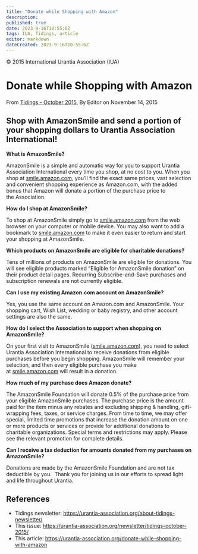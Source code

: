```yaml
---
title: "Donate while Shopping with Amazon"
description: 
published: true
date: 2023-9-16T10:55:6Z
tags: IUA, Tidings, article
editor: markdown
dateCreated: 2023-9-16T10:55:6Z
---
```


<p class="v-card v-sheet theme--light gray lighten-3 px-2">© 2015 International Urantia Association (IUA)</p>

# Donate while Shopping with Amazon

From [Tidings - October 2015](https://urantia-association.org/pub/tidings-october-2015/), By Editor on November 14, 2015

## Shop with AmazonSmile and send a portion of your shopping dollars to Urantia Association International!

**What is AmazonSmile?**

AmazonSmile is a simple and automatic way for you to support Urantia Association International every time you shop, at no cost to you. When you shop at [smile.amazon.com](http://smile.amazon.com/), you’ll find the exact same prices, vast selection and convenient shopping experience as Amazon.com, with the added bonus that Amazon will donate a portion of the purchase price to the Association.

**How do I shop at AmazonSmile?**

To shop at AmazonSmile simply go to [smile.amazon.com](http://smile.amazon.com/) from the web browser on your computer or mobile device. You may also want to add a bookmark to [smile.amazon.com](http://smile.amazon.com/) to make it even easier to return and start your shopping at AmazonSmile.

**Which products on AmazonSmile are eligible for charitable donations?**

Tens of millions of products on AmazonSmile are eligible for donations. You will see eligible products marked “Eligible for AmazonSmile donation” on their product detail pages. Recurring Subscribe-and-Save purchases and subscription renewals are not currently eligible.

**Can I use my existing Amazon.com account on AmazonSmile?**

Yes, you use the same account on Amazon.com and AmazonSmile. Your shopping cart, Wish List, wedding or baby registry, and other account settings are also the same.

**How do I select the Association to support when shopping on AmazonSmile?**

On your first visit to AmazonSmile ([smile.amazon.com](http://smile.amazon.com/)), you need to select Urantia Association International to receive donations from eligible purchases before you begin shopping. AmazonSmile will remember your selection, and then every eligible purchase you make at [smile.amazon.com](http://smile.amazon.com/) will result in a donation.

**How much of my purchase does Amazon donate?**

The AmazonSmile Foundation will donate 0.5% of the purchase price from your eligible AmazonSmile purchases. The purchase price is the amount paid for the item minus any rebates and excluding shipping & handling, gift-wrapping fees, taxes, or service charges. From time to time, we may offer special, limited time promotions that increase the donation amount on one or more products or services or provide for additional donations to charitable organizations. Special terms and restrictions may apply. Please see the relevant promotion for complete details.

**Can I receive a tax deduction for amounts donated from my purchases on AmazonSmile?**

Donations are made by the AmazonSmile Foundation and are not tax deductible by you.  Thank you for joining us in our efforts to spread light and life throughout Urantia.

## References

- Tidings newsletter: https://urantia-association.org/about-tidings-newsletter/
- This issue: https://urantia-association.org/newsletter/tidings-october-2015/
- This article: https://urantia-association.org/donate-while-shopping-with-amazon